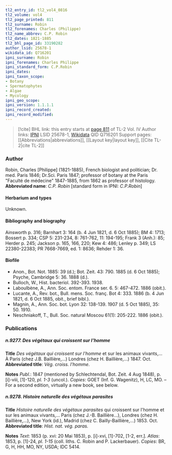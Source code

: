 ```yaml
---
tl2_entry_id: tl2_vol4_0816
tl2_volume: vol4
tl2_page_printed: 811
tl2_surname: Robin
tl2_forenames: Charles (Philippe)
tl2_name_abbrev: C.P. Robin
tl2_dates: 1821-1885
tl2_bhl_page_id: 33190282
author_lsid: 25678-1
wikidata_id: Q716201
ipni_surname: Robin
ipni_forenames: Charles Philippe
ipni_standard_form: C.P.Robin
ipni_dates: 
ipni_taxon_scope: 
- Botany
- Spermatophytes
- Algae
- Mycology
ipni_geo_scope: 
ipni_version: 1.1.1.1
ipni_record_created: 
ipni_record_modified:
---
```


> [!cite] BHL link: this entry starts at [page 811](https://www.biodiversitylibrary.org/page/33190282) of TL-2 Vol. IV
> Author links: [IPNI](https://www.ipni.org/a/25678-1) LSID 25678-1, [Wikidata](https://www.wikidata.org/wiki/Q716201) QID Q716201
> Support pages: [[Abbreviations|abbreviations]], [[Layout key|layout key]], [[Cite TL-2|cite TL-2]]

### Author

Robin, Charles \[Philippe\] (1821-1885), French biologist and politician; Dr. med. Paris 1846; Dr.Sci. Paris 1847; professor of botany at the Paris "Faculté de médecine" 1847-1885, from 1862 as professor of histology. 
**Abbreviated name**: *C.P. Robin* \[standard form in IPNI: *C.P.Robin*\]

#### Herbarium and types

Unknown.

#### Bibliography and biography

Ainsworth p. 316; Barnhart 3: 164 (b. 4 Jun 1821, d. 6 Oct 1885); BM 4: 1713; Bossert p. 334; CSP 5: 231-234, 8: 761-762, 11: 194-195; Frank 3 (Anh.): 85; Herder p. 245; Jackson p. 165, 166, 220; Kew 4: 486; Lenley p. 349; LS 22380-22383; PR 7668-7669, ed. 1: 8636; Rehder 1: 36.

#### Biofile

- Anon., Bot. Not. 1885: 39 (d.); Bot. Zeit. 43: 790. 1885 (d. 6 Oct 1885); Psyche, Cambridge 5: 36. 1888 (d.).
- Bulloch, W., Hist. bacteriol. 392-393. 1938.
- Laboulbène, A., Ann. Soc. entom. France ser. 6. 5: 467-472. 1886 (obit.).
- Lucante, A., Rev. bot., Bull. mens. Soc. franç. Bot 4: 333. 1886 (b. 4 Jun 1821, d. 6 Oct 1885, obit., brief bibl.).
- Magnin, A., Ann. Soc. bot. Lyon 32: 138-139. 1907 (d. 5 Oct 1885), 35: 50. 1910.
- Neschniakoff, T., Bull. Soc. natural Moscou 61(1): 205-222. 1886 (obit.).

### Publications

##### n.9277. Des végétaux qui croissent sur l'homme

**Title**
*Des végétaux qui croissent sur l'homme* et sur les animaux vivants,... À Paris (chez J.B. Baillière,...) Londres (chez H. Baillière,...) 1847. Oct.
**Abbreviated title**: *Vég. croiss. l'homme*.

**Notes**
*Publ*.: 1847 (mentioned by Schlechtendal, Bot. Zeit. 4 Aug 1848), p. \[i\]-viii, \[1\]-120, *pl. 1-3* (uncol.). *Copies*: GOET (Inf. G. Wagenitz), H, LC, MO. – For a second edition, virtually a new book, see below.

##### n.9278. Histoire naturelle des végétaux parasites

**Title**
*Histoire naturelle des végétaux parasites* qui croissent sur l'homme et sur les animaux vivants,... Paris (chez J.-B. Baillière...), Londres (chez H. Baillière,...), New York (id.), Madrid (chez C. Bailly-Baillière,...) 1853. Oct.
**Abbreviated title**: *Hist. nat. vég. paras.*

**Notes**
*Text*: 1853 (p. xvi: 20 Mai 1853), p. \[i\]-xvi, \[1\]-702, \[1-2, err.\].
*Atlas*: 1853, p. \[1\]-24, *pl. 1-15* (coll. liths. C. Robin and P. Lackerbauer).
*Copies*: BR, G, H, HH, MO, NY, USDA; IDC 5414.

